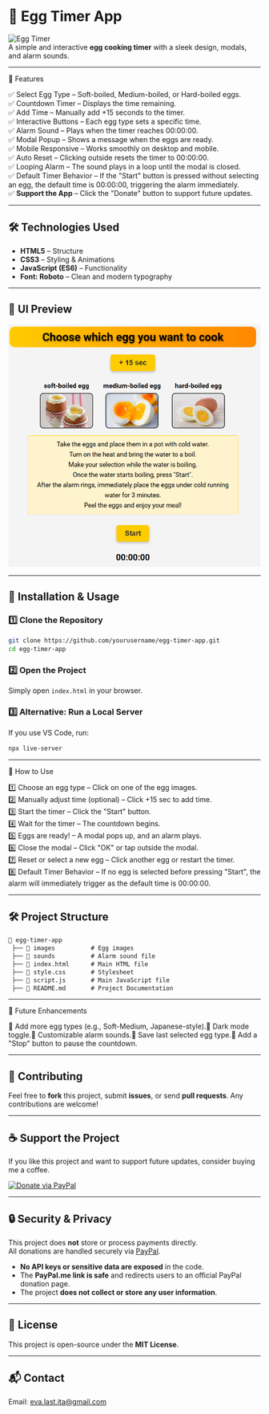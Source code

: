 # 🍳 Egg Timer App

![Egg Timer](https://img.shields.io/badge/Egg%20Timer-FEAA00?style=for-the-badge&logo=google-chrome&logoColor=white)  
A simple and interactive **egg cooking timer** with a sleek design, modals, and alarm sounds.

---
📌 Features

✅ Select Egg Type – Soft-boiled, Medium-boiled, or Hard-boiled eggs.  
✅ Countdown Timer – Displays the time remaining.  
✅ Add Time – Manually add +15 seconds to the timer.  
✅ Interactive Buttons – Each egg type sets a specific time.  
✅ Alarm Sound – Plays when the timer reaches 00:00:00.  
✅ Modal Popup – Shows a message when the eggs are ready.  
✅ Mobile Responsive – Works smoothly on desktop and mobile.  
✅ Auto Reset – Clicking outside resets the timer to 00:00:00.  
✅ Looping Alarm – The sound plays in a loop until the modal is closed.  
✅ Default Timer Behavior – If the "Start" button is pressed without selecting an egg, the default time is 00:00:00, triggering the alarm immediately.  
✅ **Support the App** – Click the "Donate" button to support future updates.  

---

## 🛠 Technologies Used
- **HTML5** – Structure
- **CSS3** – Styling & Animations
- **JavaScript (ES6)** – Functionality
- **Font: Roboto** – Clean and modern typography

---

## 🎨 UI Preview
![Egg Timer UI](images/egg-timer-ui.png)

---

## 🚀 Installation & Usage
### 1️⃣ Clone the Repository
```sh
git clone https://github.com/yourusername/egg-timer-app.git
cd egg-timer-app
```

### 2️⃣ Open the Project
Simply open `index.html` in your browser.

### 3️⃣ Alternative: Run a Local Server
If you use VS Code, run:
```sh
npx live-server
```

---

📝 How to Use

1️⃣ Choose an egg type – Click on one of the egg images.  
2️⃣ Manually adjust time (optional) – Click +15 sec to add time.  
3️⃣ Start the timer – Click the "Start" button.  
4️⃣ Wait for the timer – The countdown begins.  
5️⃣ Eggs are ready! – A modal pops up, and an alarm plays.  
6️⃣ Close the modal – Click "OK" or tap outside the modal.  
7️⃣ Reset or select a new egg – Click another egg or restart the timer.  
8️⃣ Default Timer Behavior – If no egg is selected before pressing "Start", the alarm will immediately trigger as the default time is 00:00:00.  

---

## 🛠 Project Structure
```
📂 egg-timer-app
 ├── 📁 images          # Egg images
 ├── 📁 sounds          # Alarm sound file
 ├── 📄 index.html      # Main HTML file
 ├── 📄 style.css       # Stylesheet
 ├── 📄 script.js       # Main JavaScript file
 ├── 📄 README.md       # Project Documentation
```

---

🎯 Future Enhancements

🔹 Add more egg types (e.g., Soft-Medium, Japanese-style).🔹 Dark mode toggle.🔹 Customizable alarm sounds.🔹 Save last selected egg type.🔹 Add a "Stop" button to pause the countdown.

---

## 🤝 Contributing
Feel free to **fork** this project, submit **issues**, or send **pull requests**. Any contributions are welcome!

---

## ☕ Support the Project
If you like this project and want to support future updates, consider buying me a coffee.  

[![Donate via PayPal](https://img.shields.io/badge/Donate-PayPal-blue?style=for-the-badge&logo=paypal)](https://www.paypal.com/paypalme/EvgeniyaItkina)


---

## 🔒 Security & Privacy

This project does **not** store or process payments directly.  
All donations are handled securely via [PayPal](https://www.paypal.com/).  

- **No API keys or sensitive data are exposed** in the code.
- The **PayPal.me link is safe** and redirects users to an official PayPal donation page.
- The project **does not collect or store any user information**.

---

## 📜 License
This project is open-source under the **MIT License**.

---
## 📬 Contact

Email: eva.last.ita@gmail.com


